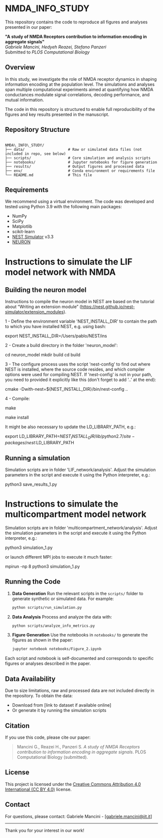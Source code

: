 # NMDA_INFO_STUDY

This repository contains the code to reproduce all figures and analyses presented in our paper:

**"A study of NMDA Receptors contribution to information encoding in aggregate signals"**  
*Gabriele Mancini, Hedyeh Reazei, Stefano Panzeri*  
Submitted to *PLOS Computational Biology*

## Overview

In this study, we investigate the role of NMDA receptor dynamics in shaping information encoding at the population level. The simulations and analyses span multiple computational experiments aimed at quantifying how NMDA conductances modulate signal correlations, decoding performance, and mutual information.

The code in this repository is structured to enable full reproducibility of the figures and key results presented in the manuscript.

## Repository Structure

```

NMDA\_INFO\_STUDY/
├── data/                    # Raw or simulated data files (not included in repo, see below)
├── scripts/                 # Core simulation and analysis scripts
├── notebooks/               # Jupyter notebooks for figure generation
├── results/                 # Output figures and processed data
├── env/                     # Conda environment or requirements file
└── README.md                # This file

````

## Requirements

We recommend using a virtual environment. The code was developed and tested using Python 3.9 with the following main packages:

- NumPy
- SciPy
- Matplotlib
- scikit-learn
- [NEST Simulator](https://nest-simulator.readthedocs.io/en/stable/) v3.3
- [NEURON](https://neuron.yale.edu/neuron/)


# Instructions to simulate the LIF model network with NMDA

## Building the neuron model 

Instructions to compile the neuron model in NEST are based on the tutorial about “Writing an extension module” (https://nest.github.io/nest-simulator/extension_modules). 

1 - Define the environment variable 'NEST_INSTALL_DIR' to contain the path to which you have installed NEST, e.g. using bash:

export NEST_INSTALL_DIR=/Users/pablo/NEST/ins

2 - Create a build directory in the folder 'neuron_model':

cd neuron_model
mkdir build
cd build

3 - The configure process uses the script 'nest-config' to find out where NEST is installed, where the source code resides, and which compiler options were used for compiling NEST. If 'nest-config' is not in your path, you need to provided it explicitly like this (don't forget to add '..' at the end):

cmake -Dwith-nest=${NEST_INSTALL_DIR}/bin/nest-config ..

4 - Compile:

make

make install

It might be also necessary to update the LD_LIBRARY_PATH, e.g.:

export LD_LIBRARY_PATH=${NEST_INSTALL_DIR}/lib/python2.7/site-packages/nest:$LD_LIBRARY_PATH


## Running a simulation 

Simulation scripts are in folder 'LIF_network/analysis'. Adjust the simulation parameters in the script and execute it using the Python interpreter, e.g.:

python3 save_results_1.py

# Instructions to simulate the multicompartment model network 
Simulation scripts are in folder 'multicompartment_network/analysis'. Adjust the simulation parameters in the script and execute it using the Python interpreter, e.g.:

python3 simulation_1.py

or launch different MPI jobs to execute it much faster:

mpirun -np 8 python3 simulation_1.py


## Running the Code

1. **Data Generation**
   Run the relevant scripts in the `scripts/` folder to generate synthetic or simulated data. For example:

   ```bash
   python scripts/run_simulation.py
   ```

2. **Data Analysis**
   Process and analyze the data with:

   ```bash
   python scripts/analyze_info_metrics.py
   ```

3. **Figure Generation**
   Use the notebooks in `notebooks/` to generate the figures as shown in the paper:

   ```bash
   jupyter notebook notebooks/Figure_2.ipynb
   ```

Each script and notebook is self-documented and corresponds to specific figures or analyses described in the paper.

## Data Availability

Due to size limitations, raw and processed data are not included directly in the repository. To obtain the data:

* Download from \[link to dataset if available online]
* Or generate it by running the simulation scripts

## Citation

If you use this code, please cite our paper:

> Mancini G., Reazei H., Panzeri S. *A study of NMDA Receptors contribution to information encoding in aggregate signals*. PLOS Computational Biology (submitted).

## License

This project is licensed under the [Creative Commons Attribution 4.0 International (CC BY 4.0)](https://creativecommons.org/licenses/by/4.0/) license.

## Contact

For questions, please contact:
Gabriele Mancini - \[[gabriele.mancini@iit.it](gabriele.mancini@iit.it)]

---

Thank you for your interest in our work!

